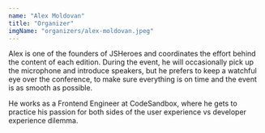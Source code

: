```yaml
---
name: "Alex Moldovan"
title: "Organizer"
imgName: "organizers/alex-moldovan.jpeg"
---
```

Alex is one of the founders of JSHeroes and coordinates the effort behind the content of each edition. During the event, he will occasionally pick up the microphone and introduce speakers, but he prefers to keep a watchful eye over the conference, to make sure everything is on time and the event is as smooth as possible.

He works as a Frontend Engineer at CodeSandbox, where he gets to practice his passion for both sides of the user experience vs developer experience dilemma.
